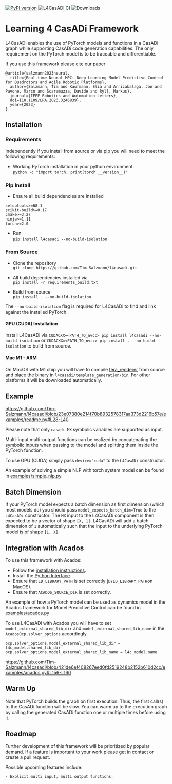 [![PyPI version](https://badge.fury.io/py/l4casadi.svg)](https://badge.fury.io/py/l4casadi)
![L4CasADi CI](https://github.com/Tim-Salzmann/l4casadi/actions/workflows/ci.yaml/badge.svg)
![Downloads](https://img.shields.io/pypi/dm/l4casadi.svg)
# Learning 4 CasADi Framework

L4CasADi enables the use of PyTorch models and functions in a CasADi graph while supporting CasADi code generation 
capabilities. The only requirement on the PyTorch model is to be traceable and differentiable.

If you use this framework please cite our paper
```
@article{salzmann2023neural,
  title={Real-time Neural-MPC: Deep Learning Model Predictive Control for Quadrotors and Agile Robotic Platforms},
  author={Salzmann, Tim and Kaufmann, Elia and Arrizabalaga, Jon and Pavone, Marco and Scaramuzza, Davide and Ryll, Markus},
  journal={IEEE Robotics and Automation Letters},
  doi={10.1109/LRA.2023.3246839},
  year={2023}
}
```

## Installation
### Requirements
Independently if you install from source or via pip you will need to meet the following requirements:

- Working PyTorch installation in your python environment.\
`python -c "import torch; print(torch.__version__)"`

### Pip Install
- Ensure all build dependencies are installed
```
setuptools>=68.1
scikit-build>=0.17
cmake>=3.27
ninja>=1.11
torch>=2.0
```

- Run\
`pip install l4casadi --no-build-isolation`

### From Source
- Clone the repository\
`git clone https://github.com/Tim-Salzmann/l4casadi.git`

- All build dependencies installed via\
`pip install -r requirements_build.txt`

- Build from source\
`pip install . --no-build-isolation`

The `--no-build-isolation` flag is required for L4CasADi to find and link against the installed PyTorch.

#### GPU (CUDA) Installation
Install L4CasADi via `CUDACXX=<PATH_TO_nvcc> pip install l4casadi --no-build-isolation` or `CUDACXX=<PATH_TO_nvcc> pip install . --no-build-isolation` to build from source.

#### Mac M1 - ARM
On MacOS with M1 chip you will have to compile [tera_renderer](https://github.com/acados/tera_renderer) from source
and place the binary in `l4casadi/template_generation/bin`. For other platforms it will be downloaded automatically.

## Example
https://github.com/Tim-Salzmann/l4casadi/blob/23e07380e214f70b8932578317aa373d2216b57e/examples/readme.py#L28-L40

Please note that only `casadi.MX` symbolic variables are supported as input.

Multi-input multi-output functions can be realized by concatenating the symbolic inputs when passing to the model and
splitting them inside the PyTorch function.

To use GPU (CUDA) simply pass `device="cuda"` to the `L4CasADi` constructor.

An example of solving a simple NLP with torch system model can be found in
[examples/simple_nlp.py](/examples/simple_nlp.py).

## Batch Dimension
If your PyTorch model expects a batch dimension as first dimension (which most models do) you should pass
`model_expects_batch_dim=True` to the `L4CasADi` constructor. The `MX` input to the L4CasADi component is then expected
to be a vector of shape `[X, 1]`. L4CasADi will add a batch dimension of `1` automatically such that the input to the
underlying PyTorch model is of shape `[1, X]`.

## Integration with Acados
To use this framework with Acados:
- Follow the [installation instructions](https://docs.acados.org/installation/index.html).
- Install the [Python Interface](https://docs.acados.org/python_interface/index.html).
- Ensure that `LD_LIBRARY_PATH` is set correctly (`DYLD_LIBRARY_PATH`on MacOS).
- Ensure that `ACADOS_SOURCE_DIR` is set correctly.

An example of how a PyTorch model can be used as dynamics model in the Acados framework for Model Predictive Control 
can be found in [examples/acados.py](/examples/acados.py)

To use L4CasADi with Acados you will have to set `model_external_shared_lib_dir` and `model_external_shared_lib_name`
in the `AcadosOcp.solver_options` accordingly.

```
ocp.solver_options.model_external_shared_lib_dir = l4c_model.shared_lib_dir
ocp.solver_options.model_external_shared_lib_name = l4c_model.name
```

https://github.com/Tim-Salzmann/l4casadi/blob/421de6ef408267eed0fd2519248b2152b610d2cc/examples/acados.py#L156-L160

## Warm Up

Note that PyTorch builds the graph on first execution. Thus, the first call(s) to the CasADi function will be slow.
You can warm up to the execution graph by calling the generated CasADi function one or multiple times before using it.

## Roadmap
Further development of this framework will be prioritized by popular demand. If a feature is important to your work
please get in contact or create a pull request.

Possible upcoming features include:
```
- Explicit multi input, multi output functions.
```